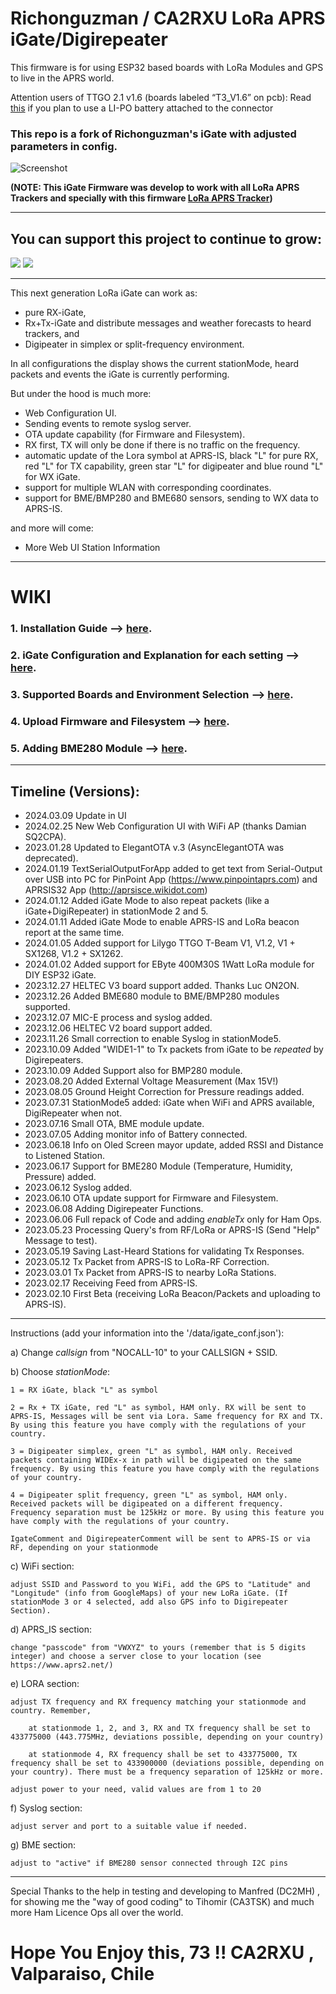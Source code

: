 # Richonguzman / CA2RXU LoRa APRS iGate/Digirepeater

This firmware is for using ESP32 based boards with LoRa Modules and GPS to live in the APRS world.

Attention users of TTGO 2.1 v1.6 (boards labeled “T3_V1.6” on pcb): Read <a href="https://web.archive.org/web/20210125073301/https://www.thethingsnetwork.org/community/berlin/post/warning-attention-users-of-ttgo21-v16-boards-labeled-t3_v16-on-pcb-battery-exploded-and-got-on-fire" target="_blank">this</a> if you plan to use a LI-PO battery attached to the connector

### This repo is a fork of Richonguzman's iGate with adjusted parameters in config.

![Screenshot](https://github.com/richonguzman/LoRa_APRS_iGate/blob/main/images/OledScreen.jpeg)

__(NOTE: This iGate Firmware was develop to work with all LoRa APRS Trackers and specially with this firmware <a href="https://github.com/richonguzman/LoRa_APRS_Tracker" target="_blank">LoRa APRS Tracker</a>)__

___________________________________________________

## You can support this project to continue to grow:

[<img src="https://github.com/richonguzman/LoRa_APRS_Tracker/blob/main/images/github-sponsors.png">](https://github.com/sponsors/richonguzman)     [<img src="https://github.com/richonguzman/LoRa_APRS_Tracker/blob/main/images/paypalme.png">](http://paypal.me/richonguzman)

____________________________________________________

This next generation LoRa iGate can work as:
- pure RX-iGate, 
- Rx+Tx-iGate and distribute messages and weather forecasts to heard trackers, and 
- Digipeater in simplex or split-frequency environment.

In all configurations the display shows the current stationMode, heard packets and events the iGate is currently performing.

But under the hood is much more:

- Web Configuration UI.
- Sending events to remote syslog server.
- OTA update capability (for Firmware and Filesystem).
- RX first, TX will only be done if there is no traffic on the frequency.
- automatic update of the Lora symbol at APRS-IS, black "L" for pure RX, red "L" for TX capability, green star "L" for digipeater and blue round "L" for WX iGate.
- support for multiple WLAN with corresponding coordinates.
- support for BME/BMP280 and BME680 sensors, sending to WX data to APRS-IS.

and more will come:
- More Web UI Station Information

____________________________________________________

# WIKI

### 1. Installation Guide --> <a href="https://github.com/richonguzman/LoRa_APRS_iGate/wiki/1.-Installation-Guide" target="_blank">here</a>.

### 2. iGate Configuration and Explanation for each setting --> <a href="https://github.com/richonguzman/LoRa_APRS_iGate/wiki/2.-iGate-Configuration" target="_blank">here</a>.

### 3. Supported Boards and Environment Selection --> <a href="https://github.com/richonguzman/LoRa_APRS_iGate/wiki/3.-Supported-Boards-and-Environment-Selection" target="_blank">here</a>.

### 4. Upload Firmware and Filesystem --> <a href="https://github.com/richonguzman/LoRa_APRS_iGate/wiki/4.-Upload-Firmware-and-Filesystem" target="_blank">here</a>.

### 5. Adding BME280 Module --> <a href="https://github.com/richonguzman/LoRa_APRS_iGate/wiki/5.-Adding-BME280-Module" target="_blank">here</a>.

____________________________________________________
## Timeline (Versions):

- 2024.03.09 Update in UI
- 2024.02.25 New Web Configuration UI with WiFi AP (thanks Damian SQ2CPA).
- 2023.01.28 Updated to ElegantOTA v.3 (AsyncElegantOTA was deprecated).
- 2024.01.19 TextSerialOutputForApp added to get text from Serial-Output over USB into PC for PinPoint App (https://www.pinpointaprs.com) and APRSIS32 App (http://aprsisce.wikidot.com)
- 2024.01.12 Added iGate Mode to also repeat packets (like a iGate+DigiRepeater) in stationMode 2 and 5.
- 2024.01.11 Added iGate Mode to enable APRS-IS and LoRa beacon report at the same time.
- 2024.01.05 Added support for Lilygo TTGO T-Beam V1, V1.2, V1 + SX1268, V1.2 + SX1262.
- 2024.01.02 Added support for EByte 400M30S 1Watt LoRa module for DIY ESP32 iGate.
- 2023.12.27 HELTEC V3 board support added. Thanks Luc ON2ON.
- 2023.12.26 Added BME680 module to BME/BMP280 modules supported.
- 2023.12.07 MIC-E process and syslog added.
- 2023.12.06 HELTEC V2 board support added.
- 2023.11.26 Small correction to enable Syslog in stationMode5.
- 2023.10.09 Added "WIDE1-1" to Tx packets from iGate to be *repeated* by Digirepeaters.
- 2023.10.09 Added Support also for BMP280 module.
- 2023.08.20 Added External Voltage Measurement (Max 15V!)
- 2023.08.05 Ground Height Correction for Pressure readings added.
- 2023.07.31 StationMode5 added: iGate when WiFi and APRS available, DigiRepeater when not.
- 2023.07.16 Small OTA, BME module update.
- 2023.07.05 Adding monitor info of Battery connected.
- 2023.06.18 Info on Oled Screen mayor update, added RSSI and Distance to Listened Station.
- 2023.06.17 Support for BME280 Module (Temperature, Humidity, Pressure) added.
- 2023.06.12 Syslog added.
- 2023.06.10 OTA update support for Firmware and Filesystem.
- 2023.06.08 Adding Digirepeater Functions.
- 2023.06.06 Full repack of Code and adding _enableTx_ only for Ham Ops.
- 2023.05.23 Processing Query's from RF/LoRa or APRS-IS (Send "Help" Message to test).
- 2023.05.19 Saving Last-Heard Stations for validating Tx Responses.
- 2023.05.12 Tx Packet from APRS-IS to LoRa-RF Correction.
- 2023.03.01 Tx Packet from APRS-IS to nearby LoRa Stations.
- 2023.02.17 Receiving Feed from APRS-IS.
- 2023.02.10 First Beta (receiving LoRa Beacon/Packets and uploading to APRS-IS).

____________________________________________________


Instructions (add your information into the '/data/igate_conf.json'):

a) Change _callsign_ from "NOCALL-10" to your CALLSIGN + SSID.

b) Choose _stationMode_:

    1 = RX iGate, black "L" as symbol

    2 = Rx + TX iGate, red "L" as symbol, HAM only. RX will be sent to APRS-IS, Messages will be sent via Lora. Same frequency for RX and TX. By using this feature you have comply with the regulations of your country.

    3 = Digipeater simplex, green "L" as symbol, HAM only. Received packets containing WIDEx-x in path will be digipeated on the same frequency. By using this feature you have comply with the regulations of your country.

    4 = Digipeater split frequency, green "L" as symbol, HAM only. Received packets will be digipeated on a different frequency. Frequency separation must be 125kHz or more. By using this feature you have comply with the regulations of your country.

    IgateComment and DigirepeaterComment will be sent to APRS-IS or via RF, depending on your stationmode

c) WiFi section: 

    adjust SSID and Password to you WiFi, add the GPS to "Latitude" and "Longitude" (info from GoogleMaps) of your new LoRa iGate. (If stationMode 3 or 4 selected, add also GPS info to Digirepeater Section).

d) APRS_IS section: 

    change "passcode" from "VWXYZ" to yours (remember that is 5 digits integer) and choose a server close to your location (see https://www.aprs2.net/)

e) LORA section:

    adjust TX frequency and RX frequency matching your stationmode and country. Remember,

        at stationmode 1, 2, and 3, RX and TX frequency shall be set to 433775000 (443.775MHz, deviations possible, depending on your country) 

        at stationmode 4, RX frequency shall be set to 433775000, TX frequency shall be set to 433900000 (deviations possible, depending on your country). There must be a frequency separation of 125kHz or more. 
    
    adjust power to your need, valid values are from 1 to 20

f) Syslog section:
    
    adjust server and port to a suitable value if needed.

g) BME section:

    adjust to "active" if BME280 sensor connected through I2C pins


__________________________________________

Special Thanks to the help in testing and developing to Manfred (DC2MH) , for showing me the "way of good coding" to Tihomir (CA3TSK) and much more Ham Licence Ops all over the world.

# Hope You Enjoy this, 73 !!  CA2RXU , Valparaiso, Chile
